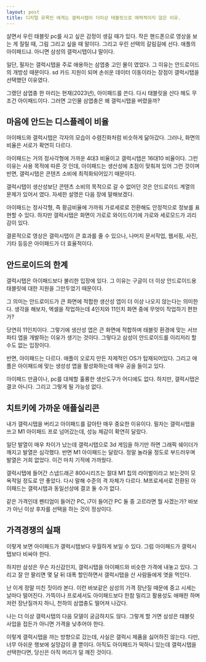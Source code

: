 ```yaml
---
layout: post
title: 디지털 유목민 에게는 갤럭시탭이 더이상 태블릿으로 매력적이지 않은 이유.
---
```


살면서 우린 태블릿 pc를 사고 싶은 감정이 생길 때가 있다. 작은 핸드폰으로 영상을 보는 게 질릴 때, 그림 그리고 싶을 때 말이다. 그리고 우린 선택의 갈림길에 선다. 애플의 아이패드냐. 아니면 삼성의 갤럭시탭이냐 말이다.

일단, 필자는 갤럭시탭을 주로 애용하는 삼엽충 고인 물이 였었다.
그 이유는 안드로이드의 개방성 때문이다. sd 카드 지원이 되며 손쉬운 데이터 이동이라는 장점이 갤럭시탭을 선택했던 이유였다.

그랬던 삼엽충 한 마리는 현재(2023년), 아이패드를 쓴다. 
다시 태블릿을 산다 해도 무조건 아이패드이다.
그러면 고인물 삼엽충은 왜 갤럭시탭을 버렸을까?



<h2>마음에 안드는 디스플레이 비율</h2>
아이패드와 갤럭시탭은 각자의 모습이 수렴진화처럼 비슷하게 닮아갔다.
그러나, 화면의 비율은 서로가 확연히 다르다.

아이패드는 거의 정사각형에 가까운 4대3 비율이고 갤럭시탭은 16대10 비율이다.
그런 이유는 사용 목적에 따른 것 인데, 아이패드는 생산성에 초점이 맞춰져 있어 그런 것이며 반면, 갤럭시탭은 콘텐츠 소비에 최적화되어있기 때문이다.

갤럭시탭이 생산성보단 콘텐츠 소비의 목적으로 갈 수 없어던 것은 안드로이드 계열의 문제가 있어서 였다. 
자세한 설명은 다음 장에 말해보겠다.

아이패드는 정사각형, 즉 황금비율에 가까워 가로세로로 전환해도 안정적으로 정보를 표현할 수 있다.
하지만 갤럭시탭은 화면이 가로로 와이드이기에 가로와 세로모드가 괴리감이 있다.

결론적으로 영상은 갤럭시탭이 큰 효과를 줄 수 있으나, 나머지 문서작업, 웹서핑, 사진, 기타 등등은 아이패드가 더 효율적이다. 



<h2>안드로이드의 한계</h2>
갤럭시탭은 아이패드보다 불리한 입장에 있다.
그 이유는 구글이 더 이상 안드로이드용 태블릿에 대한 지원을 그만두었기 때문이다.

그 의미는 안드로이드가 큰 화면에 적합한 생산성 앱이 더 이상 나오지 않는다는 의미한다.
생각을 해보자, 엑셀을 작업하는데 4인치와 11인치 화면 중에 무엇이 작업하기 편한가?

당연히 11인치이다. 그렇기에 생산성 앱은 큰 화면에 적합하며 태블릿 환경에 맞는 서브 파티 앱을 개발하는 이유가 생기는 것이다.
그렇다고 삼성이 안드로이드를 이리저리 할 수도 없는 입장이다.

반면, 아이패드는 다르다. 애플이 오로지 만든 자제적인 OS가 탑재되어있다.
그리고 애플은 아이패드에 맞는 생성성 앱을 활성화하는데 매우 공을 들이고 있다.

아이패드 만큼이나, pc를 대체할 훌륭한 생산도구가 어디에도 없다.
하지만, 갤럭시탭은 결코 아니다. 그리고 그렇게 될 가능성 없다.



<h2>치트키에 가까운 애플실리콘</h2>
내가 갤럭시탭을 버리고 아이패드를 갈아탄 매우 중요한 이유이다.
필자는 갤럭시탭을 쓰고 M1 아이패드 프로 넘어갔는데, 성능 체감이 확연히 달랐다.

일단 발열이 매우 차이가 났는데 갤럭시탭으로 3d 게임을 하기만 하면 그래픽 쉐이더가 깨지고 발열은 심각했다.
반면 M1 아이패드는 달랐다. 정말 놀라울 정도로 부드러우며 발열은 거희 없었다. 이건 마치 기적에 가까웠다.

갤럭시탭에 들어간 스냅드래곤 800시리즈는 절대 M1 칩의 라이벌이라고 보는것이 모욕적일 정도로 안 좋았다.
다시 말해 수준의 격 자체가 다르다. M프로세서로 전환된 아이패드는 갤럭시탭과 동일선상에 결코 둘 수가 없다.

같은 가격인데 펜티엄이 들어간 PC, i7이 들어간 PC 둘 중 고르라면 뭘 사겠는가?
바보가 아닌 이상 후자를 선택을 하는 것이 정상이다.



<h2>가격경쟁의 실패</h2>
이렇게 보면 아이패드가 갤럭시탭보다 우월하게 보일 수 있다.
그럼 아이패드가 갤럭시탭보다 비싸야 한다.

하지만 삼성은 무슨 자신감인지, 갤럭시탭을 아이패드와 비슷한 가격에 내놓고 있다.
그리고 잘 안 팔리면 몇 달 뒤 대폭 할인하면서 갤럭시탭을 산 사람들에게 엿을 먹인다.

난 이게 정말 미친 짓이라 본다. 이런 바보같은 삼성의 가격 장난질 때문에 중고 시세는 날마다 떨어진다.
가뜩이나 프로세서도 아이패드보다 한참 밀리고 활용성도 애매한 하며 저런 장난질까지 하니, 천하의 삼엽충도 떨어져 나갔다.

나는 더 이상 갤럭시탭의 다음 모델이 궁금하지도 않다.
그렇게 할 거면 삼성은 태블릿 사업을 접든가 아니면 가격을 낮추어야 한다. 


이렇게 갤럭시탭을 까는 방향으로 갔는데, 사실은 갤럭시 제품을 싫어하진 않는다.
다만, 너무 아쉬운 행보에 실망감이 클 뿐이다.
아직도 아이패드가 떡하니 있는데 갤럭시탭을 선택한다면, 당신은 아직 머리가 덜 깨진 것이다.